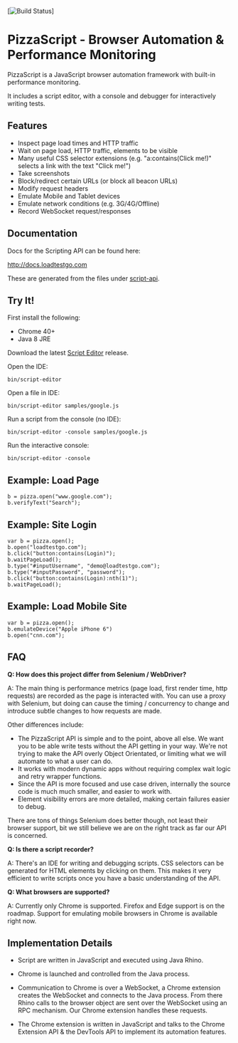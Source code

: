 [![Build Status](https://travis-ci.org/loadtestgo/pizzascript.svg?branch=master)]

# PizzaScript - Browser Automation & Performance Monitoring

PizzaScript is a JavaScript browser automation framework with built-in performance monitoring.

It includes a script editor, with a console and debugger for interactively writing tests.

## Features

- Inspect page load times and HTTP traffic
- Wait on page load, HTTP traffic, elements to be visible
- Many useful CSS selector extensions (e.g. "a:contains(Click me!)" selects a link with the
  text "Click me!")
- Take screenshots
- Block/redirect certain URLs (or block all beacon URLs)
- Modify request headers
- Emulate Mobile and Tablet devices
- Emulate network conditions (e.g. 3G/4G/Offline)
- Record WebSocket request/responses

## Documentation

Docs for the Scripting API can be found here:

  http://docs.loadtestgo.com

These are generated from the files under [script-api](https://github.com/loadtestgo/pizzascript/tree/master/script-api).

## Try It!

First install the following:

+ Chrome 40+
+ Java 8 JRE

Download the latest [Script Editor](https://github.com/loadtestgo/pizzascript/files/365310/script-editor-0.2.4.zip) release.

Open the IDE:

    bin/script-editor

Open a file in IDE:

    bin/script-editor samples/google.js

Run a script from the console (no IDE):

    bin/script-editor -console samples/google.js

Run the interactive console:

    bin/script-editor -console


## Example: Load Page

    b = pizza.open("www.google.com");
    b.verifyText("Search");

## Example: Site Login

    var b = pizza.open();
    b.open("loadtestgo.com");
    b.click("button:contains(Login)");
    b.waitPageLoad();
    b.type("#inputUsername", "demo@loadtestgo.com");
    b.type("#inputPassword", "password");
    b.click("button:contains(Login):nth(1)");
    b.waitPageLoad();

## Example: Load Mobile Site

    var b = pizza.open();
    b.emulateDevice("Apple iPhone 6")
    b.open("cnn.com");

## FAQ

**Q: How does this project differ from Selenium / WebDriver?**

A: The main thing is performance metrics (page load, first render time, http requests)
are recorded as the page is interacted with.  You can use a proxy with Selenium, but doing
can cause the timing / concurrency to change and introduce subtle changes to how requests
are made.

Other differences include:

- The PizzaScript API is simple and to the point, above all else.  We want you to be
  able write tests without the API getting in your way.  We're not trying to make the
  API overly Object Orientated, or limiting what we will automate to what a user can do.
- It works with modern dynamic apps without requiring complex wait logic and retry
  wrapper functions.
- Since the API is more focused and use case driven, internally the source code is much
  much smaller, and easier to work with.
- Element visibility errors are more detailed, making certain failures easier to debug.

There are tons of things Selenium does better though, not least their browser support,
bit we still believe we are on the right track as far our API is concerned.


**Q: Is there a script recorder?**

A: There's an IDE for writing and debugging scripts. CSS selectors can be generated
for HTML elements by clicking on them.  This makes it very efficient to write scripts
once you have a basic understanding of the API.


**Q: What browsers are supported?**

A: Currently only Chrome is supported.  Firefox and Edge support is on the roadmap.
Support for emulating mobile browsers in Chrome is available right now.

## Implementation Details

- Script are written in JavaScript and executed using Java Rhino.

- Chrome is launched and controlled from the Java process.

- Communication to Chrome is over a WebSocket, a Chrome extension creates the WebSocket
  and connects to the Java process.  From there Rhino calls to the browser object are
  sent over the WebSocket using an RPC mechanism.  Our Chrome extension handles these
  requests.

- The Chrome extension is written in JavaScript and talks to the Chrome Extension API &
  the DevTools API to implement its automation features.
